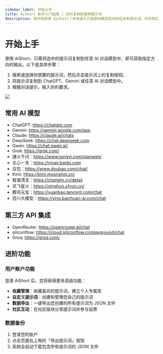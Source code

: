 ```yaml
---
sidebar_label: 开始上手
title: AiShort 新手入门指南 | 如何复制和使用提示词
description: 刚开始使用 AiShort？本快速入门指南将教您如何轻松复制提示词，并将其应用于 ChatGPT、Gemini、Claude 等主流 AI 模型，立即开启您的高效 AI 对话体验。  
---
```


# 开始上手

使用 AiShort，只需将选中的提示词复制到任意 AI 对话模型中，即可获取指定方向的输出。以下是具体步骤：

1. 搜索或选择你想要的提示词，然后点击提示词上的复制按钮。
2. 将提示词复制到 ChatGPT、Gemini 或任意 AI 对话模型中。
3. 根据对话提示，输入你的要求。

![](https://img.newzone.top/gif/how-to-use-aishort.gif?imageMogr2/format/webp)

## 常用 AI 模型

- ChatGPT: https://chatgpt.com
- Gemini: https://gemini.google.com/app
- Claude: https://claude.ai/chats
- DeepSeek: https://chat.deepseek.com
- Qwen: https://chat.qwen.ai/
- Grok: https://grok.com/
- 通义千问：https://www.tongyi.com/qianwen/
- 文心一言：https://yiyan.baidu.com
- 豆包：https://www.doubao.com/chat/
- Kimi: https://kimi.moonshot.cn/
- 智谱清言：https://chatglm.cn/detail
- 讯飞星火：https://xinghuo.xfyun.cn/
- 腾讯元宝：https://yuanbao.tencent.com/chat
- 百川大模型：https://ying.baichuan-ai.com/chat

## 第三方 API 集成

- OpenRouter: https://openrouter.ai/chat
- siliconflow: https://cloud.siliconflow.cn/playground/chat
- Groq: https://groq.com/

## 进阶功能

### 用户账户功能

登录 AiShort 后，您将获得更多高级功能：

- **收藏管理**：收藏喜欢的提示词，建立个人专属库
- **自定义提示词**：创建和管理您自己的提示词
- **数据导出**：一键导出您创建的所有提示词为 JSON 文件
- **社区互动**：在社区版块分享提示词并参与投票

### 数据备份

1. 登录您的账户
2. 点击页面右上角的「导出提示词」按钮
3. 系统会自动下载包含所有提示词的 JSON 文件
